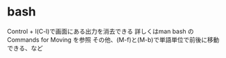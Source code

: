 # bash

Control + l(C-l)で画面にある出力を消去できる
詳しくはman bash のCommands for Moving を参照
その他、(M-f)と(M-b)で単語単位で前後に移動できる、など
